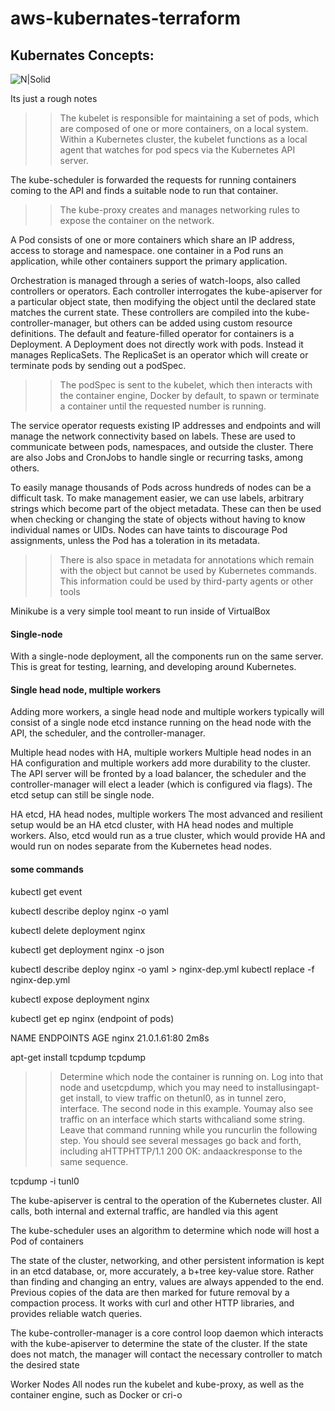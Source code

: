 # aws-kubernates-terraform
## Kubernates Concepts:
![N|Solid](https://i.ibb.co/QcVg3gb/circle-cropped.png)

Its just a rough notes

>> The kubelet is responsible for maintaining a set of pods, which are composed of one or more containers, on a local system. Within a Kubernetes cluster, the kubelet functions as a local agent that watches for pod specs via the Kubernetes API server.

The kube-scheduler is forwarded the requests for running containers coming to the API and finds a suitable node to run that container.

>> The kube-proxy creates and manages networking rules to expose the container on the network.

A Pod consists of one or more containers which share an IP address, access to storage and namespace.
one container in a Pod runs an application, while other containers support the primary application.

Orchestration is managed through a series of watch-loops, also called controllers or operators. Each controller interrogates the kube-apiserver for a particular object state, then modifying the object until the declared state matches the current state. These controllers are compiled into the kube-controller-manager, but others can be added using custom resource definitions. The default and feature-filled operator for containers is a Deployment. A Deployment does not directly work with pods. Instead it manages ReplicaSets. The ReplicaSet is an operator which will create or terminate pods by sending out a podSpec. 

>> The podSpec is sent to the kubelet, which then interacts with the container engine, Docker by default, to spawn or terminate a container until the requested number is running.

The service operator requests existing IP addresses and endpoints and will manage the network connectivity based on labels. These are used to communicate between pods, namespaces, and outside the cluster. There are also Jobs and CronJobs to handle single or recurring tasks, among others.

To easily manage thousands of Pods across hundreds of nodes can be a difficult task. To make management easier, we can use labels, arbitrary strings which become part of the object metadata. These can then be used when checking or changing the state of objects without having to know individual names or UIDs. Nodes can have taints to discourage Pod assignments, unless the Pod has a toleration in its metadata.

>> There is also space in metadata for annotations which remain with the object but cannot be used by Kubernetes commands. This information could be used by third-party agents or other tools

Minikube is a very simple tool meant to run inside of VirtualBox


#### Single-node
With a single-node deployment, all the components run on the same server. This is great for testing, learning, and developing around Kubernetes.

#### Single head node, multiple workers
Adding more workers, a single head node and multiple workers typically will consist of a single node etcd instance running on the head node with the API, the scheduler, and the controller-manager.

Multiple head nodes with HA, multiple workers
Multiple head nodes in an HA configuration and multiple workers add more durability to the cluster. The API server will be fronted by a load balancer, the scheduler and the controller-manager will elect a leader (which is configured via flags). The etcd setup can still be single node.

HA etcd, HA head nodes, multiple workers
The most advanced and resilient setup would be an HA etcd cluster, with HA head nodes and multiple workers. Also, etcd would run as a true cluster, which would provide HA and would run on nodes separate from the Kubernetes head nodes.

#### some commands
kubectl get event

kubectl describe deploy nginx -o yaml

kubectl delete deployment nginx

kubectl get deployment nginx -o json

kubectl describe deploy nginx -o yaml > nginx-dep.yml
kubectl replace -f nginx-dep.yml

kubectl expose deployment nginx

kubectl get ep nginx (endpoint of pods)

NAME    ENDPOINTS      AGE
nginx   21.0.1.61:80   2m8s

apt-get install tcpdump
tcpdump
>> Determine which node the container is running on. Log into that node and usetcpdump, which you may need to installusingapt-get install, to view traffic on thetunl0, as in tunnel zero, interface.  The second node in this example.  Youmay also see traffic on an interface which starts withcaliand some string. Leave that command running while you runcurlin the following step. You should see several messages go back and forth, including aHTTPHTTP/1.1 200 OK: andaackresponse to the same sequence.

tcpdump -i tunl0


The kube-apiserver is central to the operation of the Kubernetes cluster. All calls, both internal and external traffic, are handled via this agent

The kube-scheduler uses an algorithm to determine which node will host a Pod of containers

The state of the cluster, networking, and other persistent information is kept in an etcd database, or, more accurately, a b+tree key-value store. Rather than finding and changing an entry, values are always appended to the end. Previous copies of the data are then marked for future removal by a compaction process. It works with curl and other HTTP libraries, and provides reliable watch queries.


The kube-controller-manager is a core control loop daemon which interacts with the kube-apiserver to determine the state of the cluster. If the state does not match, the manager will contact the necessary controller to match the desired state

Worker Nodes
All nodes run the kubelet and kube-proxy, as well as the container engine, such as Docker or cri-o
